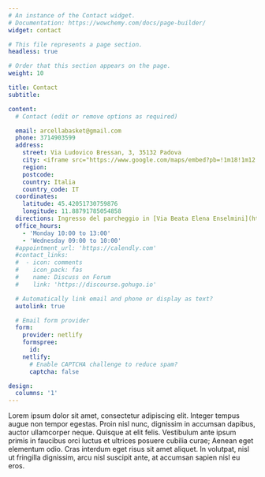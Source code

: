 ```yaml
---
# An instance of the Contact widget.
# Documentation: https://wowchemy.com/docs/page-builder/
widget: contact

# This file represents a page section.
headless: true

# Order that this section appears on the page.
weight: 10

title: Contact
subtitle:

content:
  # Contact (edit or remove options as required)

  email: arcellabasket@gmail.com
  phone: 3714903599
  address:
    street: Via Ludovico Bressan, 3, 35132 Padova
    city: <iframe src="https://www.google.com/maps/embed?pb=!1m18!1m12!1m3!1d2800.4490244477906!2d11.88529291555598!3d45.420449079100344!2m3!1f0!2f0!3f0!3m2!1i1024!2i768!4f13.1!3m3!1m2!1s0x0%3A0x20929beabeebb6d8!2sUnione%20Sportiva%20Arcella!5e0!3m2!1sit!2sit!4v1650897187128!5m2!1sit!2sit" width="100%" height="350" style="border:0;" allowfullscreen="" loading="lazy" referrerpolicy="no-referrer-when-downgrade"></iframe>
    region:
    postcode:
    country: Italia
    country_code: IT
  coordinates:
    latitude: 45.42051730759876
    longitude: 11.88791785054858
  directions: Ingresso del parcheggio in [Via Beata Elena Enselmini](https://goo.gl/maps/E3GKKEEFFUVB9Zxm8).
  office_hours:
    - 'Monday 10:00 to 13:00'
    - 'Wednesday 09:00 to 10:00'
  #appointment_url: 'https://calendly.com'
  #contact_links:
  #  - icon: comments
  #    icon_pack: fas
  #    name: Discuss on Forum
  #    link: 'https://discourse.gohugo.io'

  # Automatically link email and phone or display as text?
  autolink: true

  # Email form provider
  form:
    provider: netlify
    formspree:
      id:
    netlify:
      # Enable CAPTCHA challenge to reduce spam?
      captcha: false

design:
  columns: '1'
---
```


Lorem ipsum dolor sit amet, consectetur adipiscing elit. Integer tempus augue non tempor egestas. Proin nisl nunc, dignissim in accumsan dapibus, auctor ullamcorper neque. Quisque at elit felis. Vestibulum ante ipsum primis in faucibus orci luctus et ultrices posuere cubilia curae; Aenean eget elementum odio. Cras interdum eget risus sit amet aliquet. In volutpat, nisl ut fringilla dignissim, arcu nisl suscipit ante, at accumsan sapien nisl eu eros.
